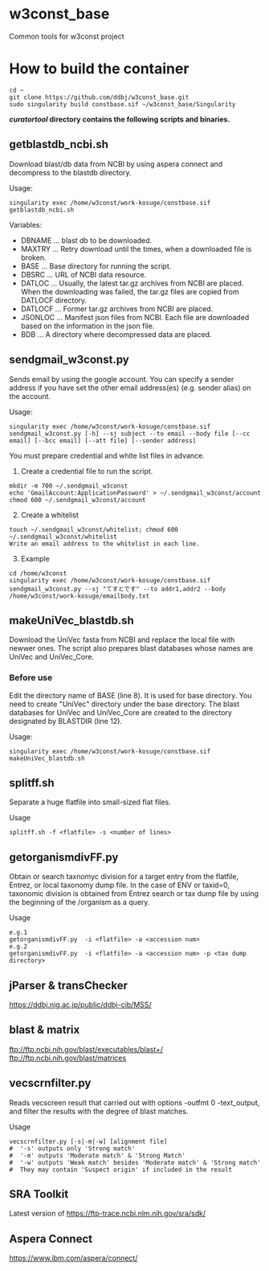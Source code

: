 # w3const_base
Common tools for w3const project

# How to build the container
~~~
cd ~
git clone https://github.com/ddbj/w3const_base.git
sudo singularity build constbase.sif ~/w3const_base/Singularity
~~~

***curatortool* directory contains the following scripts and binaries.**

## getblastdb_ncbi.sh
Download blast/db data from NCBI by using aspera connect and decompress to the blastdb directory.

Usage:
~~~
singularity exec /home/w3const/work-kosuge/constbase.sif getblastdb_ncbi.sh
~~~

Variables:

* DBNAME ... blast db to be downloaded.
* MAXTRY ... Retry download until the times, when a downloaded file is broken.
* BASE ... Base directory for running the script.
* DBSRC ... URL of NCBI data resource.
* DATLOC ... Usually, the latest tar.gz archives from NCBI are placed. When the downloading was failed, the tar.gz files are copied from DATLOCF directory.
* DATLOCF ... Former tar.gz archives from NCBI are placed.
* JSONLOC ... Manifest json files from NCBI. Each file are downloaded based on the information in the json file.
* BDB ... A directory where decompressed data are placed.

## sendgmail_w3const.py
Sends email by using the google account. You can specify a sender address if you have set the other email address(es) (e.g. sender alias) on the account.

Usage:
~~~
singularity exec /home/w3const/work-kosuge/constbase.sif sendgmail_w3const.py [-h] --sj subject --to email --body file [--cc email] [--bcc email] [--att file] [--sender address]
~~~

You must prepare credential and white list files in advance.
1. Create a credential file to run the script.
~~~  
mkdir -m 700 ~/.sendgmail_w3const
echo 'GmailAccount:ApplicationPassword' > ~/.sendgmail_w3const/account
chmod 600 ~/.sendgmail_w3const/account
~~~
2. Create a whitelist
~~~
touch ~/.sendgmail_w3const/whitelist; chmod 600 ~/.sendgmail_w3const/whitelist
Write an email address to the whitelist in each line.
~~~

3. Example
~~~
cd /home/w3const
singularity exec /home/w3const/work-kosuge/constbase.sif sendgmail_w3const.py --sj "てすとです" --to addr1,addr2 --body /home/w3const/work-kosuge/emailbody.txt
~~~

## makeUniVec_blastdb.sh
Download the UniVec fasta from NCBI and replace the local file with newwer ones. The script also prepares blast databases whose names are UniVec and UniVec_Core.

### Before use
Edit the directory name of BASE (line 8). It is used for base directory. You need to create "UniVec" directory under the base directory. The blast databases for UniVec and UniVec_Core are created to the directory designated by BLASTDIR (line 12).

Usage:
~~~
singularity exec /home/w3const/work-kosuge/constbase.sif makeUniVec_blastdb.sh
~~~

## splitff.sh
Separate a huge flatfile into small-sized flat files.

Usage
~~~
splitff.sh -f <flatfile> -s <number of lines>
~~~

## getorganismdivFF.py
Obtain or search taxnomyc division for a target entry from the flatfile, Entrez, or local taxonomy dump file. In the case of ENV or taxid=0, taxonomic division is obtained from Entrez search or tax dump file by using the beginning of the /organism as a query. 

Usage
~~~
e.g.1
getorganismdivFF.py  -i <flatfile> -a <accession num>
e.g.2
getorganismdivFF.py  -i <flatfile> -a <accession num> -p <tax dump directory>
~~~

## jParser & transChecker
https://ddbj.nig.ac.jp/public/ddbj-cib/MSS/

## blast & matrix
ftp://ftp.ncbi.nih.gov/blast/executables/blast+/
ftp://ftp.ncbi.nih.gov/blast/matrices

## vecscrnfilter.py

Reads vecscreen result that carried out with options -outfmt 0 -text_output, and filter the results with the degree of blast matches.

Usage
~~~
vecscrnfilter.py [-s|-m|-w] [alignment file]
#  '-s' outputs only 'Strong match'
#  '-m' outputs 'Moderate match' & 'Strong Match'
#  '-w' outputs 'Weak match' besides 'Moderate match' & 'Strong match'
#  They may contain 'Suspect origin' if included in the result
~~~

## SRA Toolkit
Latest version of https://ftp-trace.ncbi.nlm.nih.gov/sra/sdk/

## Aspera Connect
https://www.ibm.com/aspera/connect/

